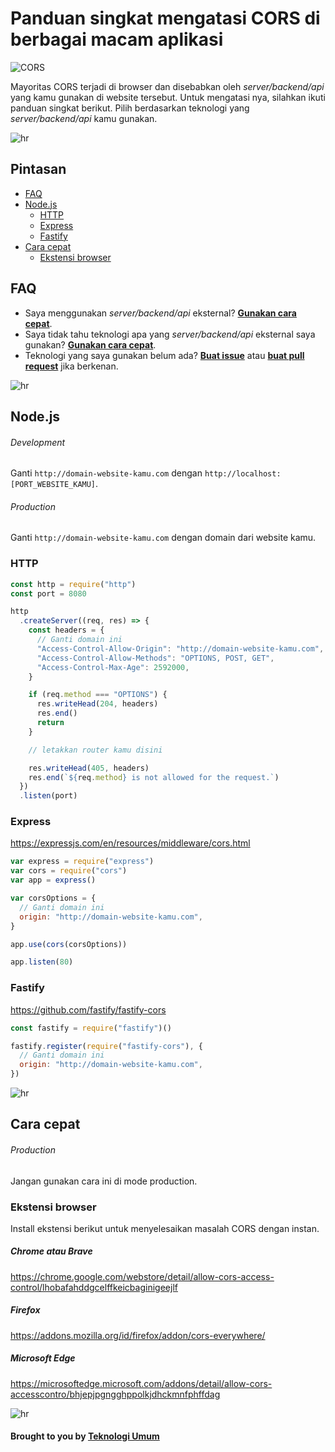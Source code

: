 # Panduan singkat mengatasi CORS di berbagai macam aplikasi

![CORS](https://user-images.githubusercontent.com/39755201/164412362-7117f181-df69-409d-95b7-eb46fe5e54d9.png)

Mayoritas CORS terjadi di browser dan disebabkan oleh _server/backend/api_ yang kamu gunakan di website tersebut. Untuk mengatasi nya, silahkan ikuti panduan singkat berikut. Pilih berdasarkan teknologi yang _server/backend/api_ kamu gunakan.

![hr](https://user-images.githubusercontent.com/39755201/159233055-3bd55a37-7284-46ad-b759-5ab0c13b3828.png)

## Pintasan

- [FAQ](https://github.com/lamualfa/cors_id#faq)
- [Node.js](https://github.com/lamualfa/cors_id#nodejs)
  - [HTTP](https://github.com/lamualfa/cors_id#http)
  - [Express](https://github.com/lamualfa/cors_id#express)
  - [Fastify](https://github.com/lamualfa/cors_id#fastify)
- [Cara cepat](https://github.com/lamualfa/cors_id#cara-cepat)
  - [Ekstensi browser](https://github.com/lamualfa/cors_id#ekstensi-browser)

## FAQ

- Saya menggunakan _server/backend/api_ eksternal? **[Gunakan cara cepat](#cara-cepat)**.
- Saya tidak tahu teknologi apa yang _server/backend/api_ eksternal saya gunakan? **[Gunakan cara cepat](#cara-cepat)**.
- Teknologi yang saya gunakan belum ada? **[Buat issue](https://github.com/lamualfa/cors_id/issues/new)** atau **[buat pull request](https://github.com/lamualfa/cors_id/pulls)** jika berkenan.

![hr](https://user-images.githubusercontent.com/39755201/159233055-3bd55a37-7284-46ad-b759-5ab0c13b3828.png)

## Node.js

###### Development

Ganti `http://domain-website-kamu.com` dengan `http://localhost:[PORT_WEBSITE_KAMU]`.

###### Production

Ganti `http://domain-website-kamu.com` dengan domain dari website kamu.

### HTTP

```js
const http = require("http")
const port = 8080

http
  .createServer((req, res) => {
    const headers = {
      // Ganti domain ini
      "Access-Control-Allow-Origin": "http://domain-website-kamu.com",
      "Access-Control-Allow-Methods": "OPTIONS, POST, GET",
      "Access-Control-Max-Age": 2592000,
    }

    if (req.method === "OPTIONS") {
      res.writeHead(204, headers)
      res.end()
      return
    }

    // letakkan router kamu disini

    res.writeHead(405, headers)
    res.end(`${req.method} is not allowed for the request.`)
  })
  .listen(port)
```

### Express

https://expressjs.com/en/resources/middleware/cors.html

```js
var express = require("express")
var cors = require("cors")
var app = express()

var corsOptions = {
  // Ganti domain ini
  origin: "http://domain-website-kamu.com",
}

app.use(cors(corsOptions))

app.listen(80)
```

### Fastify

https://github.com/fastify/fastify-cors

```js
const fastify = require("fastify")()

fastify.register(require("fastify-cors"), {
  // Ganti domain ini
  origin: "http://domain-website-kamu.com",
})
```

![hr](https://user-images.githubusercontent.com/39755201/159233055-3bd55a37-7284-46ad-b759-5ab0c13b3828.png)

## Cara cepat

###### Production

Jangan gunakan cara ini di mode production.

### Ekstensi browser

Install ekstensi berikut untuk menyelesaikan masalah CORS dengan instan.

##### Chrome atau Brave

https://chrome.google.com/webstore/detail/allow-cors-access-control/lhobafahddgcelffkeicbaginigeejlf

##### Firefox

https://addons.mozilla.org/id/firefox/addon/cors-everywhere/

##### Microsoft Edge

https://microsoftedge.microsoft.com/addons/detail/allow-cors-accesscontro/bhjepjpgngghppolkjdhckmnfphffdag

![hr](https://user-images.githubusercontent.com/39755201/159233055-3bd55a37-7284-46ad-b759-5ab0c13b3828.png)

#### Brought to you by [Teknologi Umum](https://github.com/teknologi-umum)
